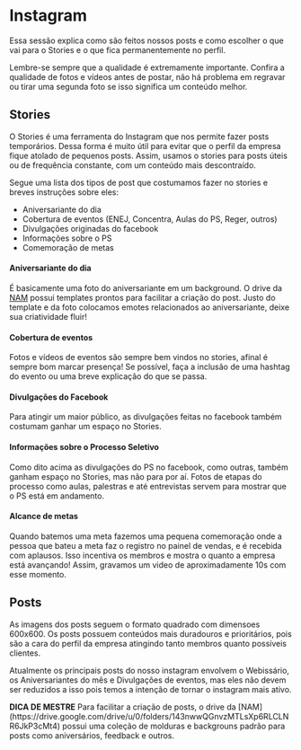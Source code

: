 # Instagram

Essa sessão explica como são feitos nossos posts e como escolher o que vai para o Stories e o que fica permanentemente no perfil.

Lembre-se sempre que a qualidade é extremamente importante. Confira a qualidade de fotos e vídeos antes de postar, não há problema em regravar ou tirar uma segunda foto se isso significa um conteúdo melhor.

## Stories

O Stories é uma ferramenta do Instagram que nos permite fazer posts temporários. Dessa forma é muito útil para evitar que o perfil da empresa fique atolado de pequenos posts. Assim, usamos o stories para posts úteis ou de frequência constante, com um conteúdo mais descontraído.

Segue uma lista dos tipos de post que costumamos fazer no stories e breves instruções sobre eles:

* Aniversariante do dia
* Cobertura de eventos (ENEJ, Concentra, Aulas do PS, Reger, outros)
* Divulgações originadas do facebook
* Informações sobre o PS
* Comemoração de metas

#### Aniversariante do dia

É basicamente uma foto do aniversariante em um background. O drive da [NAM](https://drive.google.com/drive/u/1/folders/143nwwQGnvzMTLsXp6RLCLNR6JkP3cMt4) possui templates prontos para facilitar a criação do post. Justo do template e da foto colocamos emotes relacionados ao aniversariante, deixe sua criatividade fluir!

#### Cobertura de eventos

Fotos e vídeos de eventos são sempre bem vindos no stories, afinal é sempre bom marcar presença! Se possível, faça a inclusão de uma hashtag do evento ou uma breve explicação do que se passa.

#### Divulgações do Facebook

Para atingir um maior público, as divulgações feitas no facebook também costumam ganhar um espaço no Stories.

#### Informações sobre o Processo Seletivo

Como dito acima as divulgações do PS no facebook, como outras, também ganham espaço no Stories, mas não para por aí. Fotos de etapas do processo como aulas, palestras e até entrevistas servem para mostrar que o PS está em andamento.

#### Alcance de metas

Quando batemos uma meta fazemos uma pequena comemoração onde a pessoa que bateu a meta faz o registro no painel de vendas, e é recebida com aplausos. Isso incentiva os membros e mostra o quanto a empresa está avançando! Assim, gravamos um video de aproximadamente 10s com esse momento.

## Posts

As imagens dos posts seguem o formato quadrado com dimensoes 600x600.
Os posts possuem conteúdos mais duradouros e prioritários, pois são a cara do perfil da empresa atingindo tanto membros quanto possíveis clientes.

Atualmente os principais posts do nosso instagram envolvem o Webissário, os Aniversariantes do mês e Divulgações de eventos, mas eles não devem ser reduzidos a isso pois temos a intenção de tornar o instagram mais ativo.

<div class="master-tip">
    <b class="master-title">DICA DE MESTRE</b>
    Para facilitar a criação de posts, o drive da [NAM](https://drive.google.com/drive/u/0/folders/143nwwQGnvzMTLsXp6RLCLNR6JkP3cMt4) possui uma coleção de molduras e backgrouns padrão para posts como aniversários, feedback e outros.
</div>

